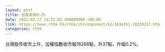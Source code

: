 ```yaml
---
layout: post
title: 台股高收0.2%
date: 2022-02-17 14:22:02.000000000 +08:00
link: https://news.rthk.hk/rthk/ch/component/k2/1634261-20220217.htm
categories: rthk
---
```


台灣股市收市上升，加權指數收市報18268點，升37點，升幅0.2%。

